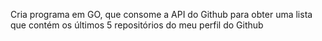 Cria programa em GO, que consome a API do Github para obter uma lista que contém os últimos 5 repositórios do meu perfil do Github
